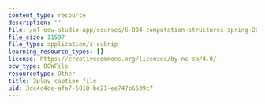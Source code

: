 ```yaml
---
content_type: resource
description: ''
file: /ol-ocw-studio-app/courses/6-004-computation-structures-spring-2017/3dc4c4ceafa75018be21ee747b6539c7_776ZuSOo6hg.vtt
file_size: 11597
file_type: application/x-subrip
learning_resource_types: []
license: https://creativecommons.org/licenses/by-nc-sa/4.0/
ocw_type: OCWFile
resourcetype: Other
title: 3play caption file
uid: 3dc4c4ce-afa7-5018-be21-ee747b6539c7
---
```

